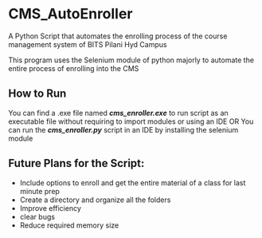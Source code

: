 # CMS_AutoEnroller
A Python Script that automates the enrolling process of the course management system of BITS Pilani Hyd Campus

This program uses the Selenium module of python majorly to automate the entire process of enrolling into the CMS



## How to Run
You can find a .exe file named ***cms_enroller.exe*** to run script as an executable file without requiring to import modules or using an IDE
OR
You can run the ***cms_enroller.py*** script in an IDE by installing the selenium module




## Future Plans for the Script:
- Include options to enroll and get the entire material of a class for last minute prep
- Create a directory and organize all the folders 
- Improve efficiency 
- clear bugs
- Reduce required memory size
